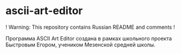 # ascii-art-editor
! Warning: This repository contains Russian README and comments !

Программа ASCII Art Editor создана в рамках школьного проекта Быстровым Егором, учеником Мезенской средней школы.
